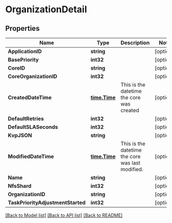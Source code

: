 # OrganizationDetail

## Properties

Name | Type | Description | Notes
------------ | ------------- | ------------- | -------------
**ApplicationID** | **string** |  | [optional] 
**BasePriority** | **int32** |  | [optional] 
**CoreID** | **string** |  | [optional] 
**CoreOrganizationID** | **int32** |  | [optional] 
**CreatedDateTime** | [**time.Time**](time.Time.md) | This is the datetime the core was created | [optional] 
**DefaultRetries** | **int32** |  | [optional] 
**DefaultSLASeconds** | **int32** |  | [optional] 
**KvpJSON** | **string** |  | [optional] 
**ModifiedDateTime** | [**time.Time**](time.Time.md) | This is the datetime the core was last modified. | [optional] 
**Name** | **string** |  | [optional] 
**NfsShard** | **int32** |  | [optional] 
**OrganizationID** | **string** |  | [optional] 
**TaskPriorityAdjustmentStarted** | **int32** |  | [optional] 

[[Back to Model list]](../README.md#documentation-for-models) [[Back to API list]](../README.md#documentation-for-api-endpoints) [[Back to README]](../README.md)



